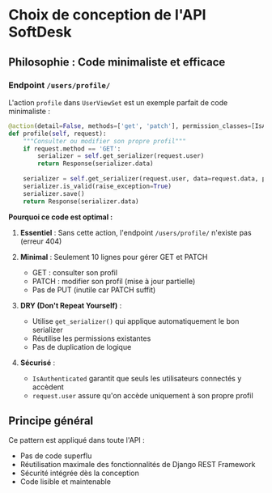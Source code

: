 # Choix de conception de l'API SoftDesk

## Philosophie : Code minimaliste et efficace

### Endpoint `/users/profile/`

L'action `profile` dans `UserViewSet` est un exemple parfait de code minimaliste :

```python
@action(detail=False, methods=['get', 'patch'], permission_classes=[IsAuthenticated])
def profile(self, request):
    """Consulter ou modifier son propre profil"""
    if request.method == 'GET':
        serializer = self.get_serializer(request.user)
        return Response(serializer.data)
    
    serializer = self.get_serializer(request.user, data=request.data, partial=True)
    serializer.is_valid(raise_exception=True)
    serializer.save()
    return Response(serializer.data)
```

**Pourquoi ce code est optimal :**

1. **Essentiel** : Sans cette action, l'endpoint `/users/profile/` n'existe pas (erreur 404)

2. **Minimal** : Seulement 10 lignes pour gérer GET et PATCH
   - GET : consulter son profil
   - PATCH : modifier son profil (mise à jour partielle)
   - Pas de PUT (inutile car PATCH suffit)

3. **DRY (Don't Repeat Yourself)** :
   - Utilise `get_serializer()` qui applique automatiquement le bon serializer
   - Réutilise les permissions existantes
   - Pas de duplication de logique

4. **Sécurisé** :
   - `IsAuthenticated` garantit que seuls les utilisateurs connectés y accèdent
   - `request.user` assure qu'on accède uniquement à son propre profil

## Principe général

Ce pattern est appliqué dans toute l'API :
- Pas de code superflu
- Réutilisation maximale des fonctionnalités de Django REST Framework
- Sécurité intégrée dès la conception
- Code lisible et maintenable
